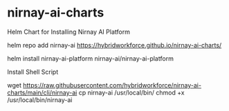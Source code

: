 # nirnay-ai-charts
Helm Chart for Installing Nirnay AI Platform 

helm repo add nirnay-ai https://hybridworkforce.github.io/nirnay-ai-charts/

helm install nirnay-ai-platform nirnay-ai/nirnay-ai-platform 


Install Shell Script 

wget https://raw.githubusercontent.com/hybridworkforce/nirnay-ai-charts/main/cli/nirnay-ai
cp nirnay-ai /usr/local/bin/
chmod +x /usr/local/bin/nirnay-ai